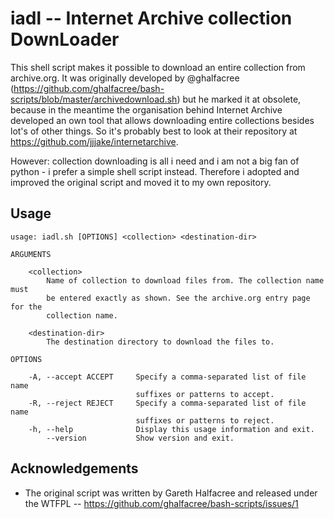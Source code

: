 # iadl -- Internet Archive collection DownLoader

This shell script makes it possible to download an entire collection from archive.org. It was originally
developed by @ghalfacree (https://github.com/ghalfacree/bash-scripts/blob/master/archivedownload.sh) but he
marked it at obsolete, because in the meantime the organisation behind Internet Archive developed an own
tool that allows downloading entire collections besides lot's of other things. So it's probably best to
look at their repository at https://github.com/jjjake/internetarchive.

However: collection downloading is all i need and i am not a big fan of python - i prefer a simple shell
script instead. Therefore i adopted and improved the original script and moved it to my own repository.

## Usage

    usage: iadl.sh [OPTIONS] <collection> <destination-dir>
    
    ARGUMENTS

        <collection>
            Name of collection to download files from. The collection name must
            be entered exactly as shown. See the archive.org entry page for the
            collection name.

        <destination-dir>
            The destination directory to download the files to.

    OPTIONS

        -A, --accept ACCEPT     Specify a comma-separated list of file name
                                suffixes or patterns to accept.
        -R, --reject REJECT     Specify a comma-separated list of file name
                                suffixes or patterns to reject.
        -h, --help              Display this usage information and exit.
            --version           Show version and exit.
        
## Acknowledgements

* The original script was written by Gareth Halfacree and released under the WTFPL -- https://github.com/ghalfacree/bash-scripts/issues/1
